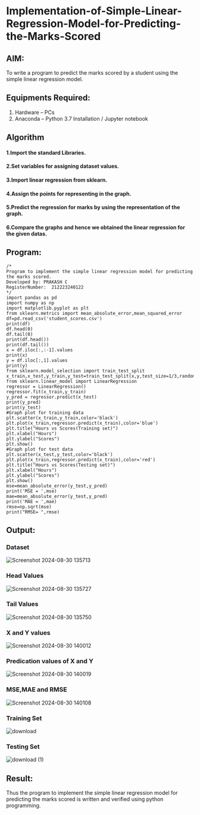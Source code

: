 # Implementation-of-Simple-Linear-Regression-Model-for-Predicting-the-Marks-Scored

## AIM:
To write a program to predict the marks scored by a student using the simple linear regression model.

## Equipments Required:
1. Hardware – PCs
2. Anaconda – Python 3.7 Installation / Jupyter notebook

## Algorithm
#### 1.Import the standard Libraries. 
#### 2.Set variables for assigning dataset values. 
#### 3.Import linear regression from sklearn. 
#### 4.Assign the points for representing in the graph. 
#### 5.Predict the regression for marks by using the representation of the graph. 
#### 6.Compare the graphs and hence we obtained the linear regression for the given datas.

## Program:
```
/*
Program to implement the simple linear regression model for predicting the marks scored.
Developed by: PRAKASH C
RegisterNumber:  212223240122
*/
import pandas as pd
import numpy as np
import matplotlib.pyplot as plt
from sklearn.metrics import mean_absolute_error,mean_squared_error
df=pd.read_csv('student_scores.csv')
print(df)
df.head(0)
df.tail(0)
print(df.head())
print(df.tail())
x = df.iloc[:,:-1].values
print(x)
y = df.iloc[:,1].values
print(y)
from sklearn.model_selection import train_test_split
x_train,x_test,y_train,y_test=train_test_split(x,y,test_size=1/3,random_state=0)
from sklearn.linear_model import LinearRegression
regressor = LinearRegression()
regressor.fit(x_train,y_train)
y_pred = regressor.predict(x_test)
print(y_pred)
print(y_test)
#Graph plot for training data
plt.scatter(x_train,y_train,color='black')
plt.plot(x_train,regressor.predict(x_train),color='blue')
plt.title("Hours vs Scores(Training set)")
plt.xlabel("Hours")
plt.ylabel("Scores")
plt.show()
#Graph plot for test data
plt.scatter(x_test,y_test,color='black')
plt.plot(x_train,regressor.predict(x_train),color='red')
plt.title("Hours vs Scores(Testing set)")
plt.xlabel("Hours")
plt.ylabel("Scores")
plt.show()
mse=mean_absolute_error(y_test,y_pred)
print('MSE = ',mse)
mae=mean_absolute_error(y_test,y_pred)
print('MAE = ',mae)
rmse=np.sqrt(mse)
print("RMSE= ",rmse)
```

## Output:
### Dataset

![Screenshot 2024-08-30 135713](https://github.com/user-attachments/assets/68dcb42e-da96-44de-be64-2fb5306fd842)

### Head Values

![Screenshot 2024-08-30 135727](https://github.com/user-attachments/assets/95562721-c22e-48fe-aa52-54542a08d1f4)

### Tail Values

![Screenshot 2024-08-30 135750](https://github.com/user-attachments/assets/50131f8f-b1a5-4367-9ae5-d2059bcf73cb)

### X and Y values

![Screenshot 2024-08-30 140012](https://github.com/user-attachments/assets/ed12b651-3109-401b-b5c3-49af3eab2568)

### Predication values of X and Y

![Screenshot 2024-08-30 140019](https://github.com/user-attachments/assets/3e06083a-55d8-4b31-90d2-8bf440e50133)

### MSE,MAE and RMSE

![Screenshot 2024-08-30 140108](https://github.com/user-attachments/assets/dc2ab63f-d868-4bfc-a5be-77c0dbf19cba)

### Training Set

![download](https://github.com/user-attachments/assets/3498e675-64a5-402c-99e9-aa0c1721312e)

### Testing Set

![download (1)](https://github.com/user-attachments/assets/5f91ea47-a46f-452c-9111-3a7f35e92b02)

## Result:
Thus the program to implement the simple linear regression model for predicting the marks scored is written and verified using python programming.
